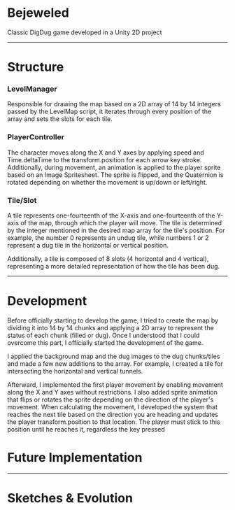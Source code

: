 # Bejeweled
Classic DigDug game developed in a Unity 2D project



---------------------------------------------------------------
# Structure


### LevelManager ###
Responsible for drawing the map based on a 2D array of 14 by 14 integers passed by the LevelMap script, it iterates through every position of the array and sets the slots for each tile.

### PlayerController ###
The character moves along the X and Y axes by applying speed and Time.deltaTime to the transform.position for each arrow key stroke. Additionally, during movement, an animation is applied to the player sprite based on an Image Spritesheet. The sprite is flipped, and the Quaternion is rotated depending on whether the movement is up/down or left/right.

### Tile/Slot ###
A tile represents one-fourteenth of the X-axis and one-fourteenth of the Y-axis of the map, through which the player will move. The tile is determined by the integer mentioned in the desired map array for the tile's position. For example, the number 0 represents an undug tile, while numbers 1 or 2 represent a dug tile in the horizontal or vertical position.

Additionally, a tile is composed of 8 slots (4 horizontal and 4 vertical), representing a more detailed representation of how the tile has been dug.


---------------------------------------------------------------
# Development
Before officially starting to develop the game, I tried to create the map by dividing it into 14 by 14 chunks and applying a 2D array to represent the status of each chunk (filled or dug). Once I understood that I could overcome this part, I officially started the development of the game.

I applied the background map and the dug images to the dug chunks/tiles and made a few new additions to the array. For example, I created a tile for intersecting the horizontal and vertical tunnels.

Afterward, I implemented the first player movement by enabling movement along the X and Y axes without restrictions. I also added sprite animation that flips or rotates the sprite depending on the direction of the player's movement. 
When calculating the movement, I developed the system that reaches the next tile based on the direction you are heading and updates the player transform.position to that location. The player must stick to this position until he reaches it, regardless the key pressed



# Future Implementation


---------------------------------------------------------------
# Sketches & Evolution


